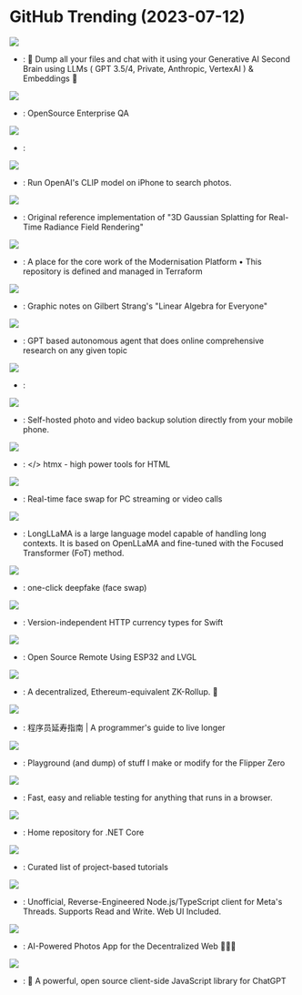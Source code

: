 # GitHub Trending (2023-07-12)

![](https://img.shields.io/badge/TypeScript-New%201-green?style=flat-square&logo=appveyor)
- [](https://github.comundefined): 🧠 Dump all your files and chat with it using your Generative AI Second Brain using LLMs ( GPT 3.5/4, Private, Anthropic, VertexAI ) & Embeddings 🧠

![](https://img.shields.io/badge/Python-New%20306-green?style=flat-square&logo=appveyor)
- [](https://github.comundefined): OpenSource Enterprise QA

![](https://img.shields.io/badge/Jupyter%20Notebook-New%20911-green?style=flat-square&logo=appveyor)
- [](https://github.comundefined): 

![](https://img.shields.io/badge/Swift-New%20163-green?style=flat-square&logo=appveyor)
- [](https://github.comundefined): Run OpenAI's CLIP model on iPhone to search photos.

![](https://img.shields.io/badge/Python-New%2057-green?style=flat-square&logo=appveyor)
- [](https://github.comundefined): Original reference implementation of "3D Gaussian Splatting for Real-Time Radiance Field Rendering"

![](https://img.shields.io/badge/HCL-New%2022-green?style=flat-square&logo=appveyor)
- [](https://github.comundefined): A place for the core work of the Modernisation Platform • This repository is defined and managed in Terraform

![](https://img.shields.io/badge/PostScript-New%20514-green?style=flat-square&logo=appveyor)
- [](https://github.comundefined): Graphic notes on Gilbert Strang's "Linear Algebra for Everyone"

![](https://img.shields.io/badge/Python-New%20224-green?style=flat-square&logo=appveyor)
- [](https://github.comundefined): GPT based autonomous agent that does online comprehensive research on any given topic

![](https://img.shields.io/badge/Jupyter%20Notebook-New%20127-green?style=flat-square&logo=appveyor)
- [](https://github.comundefined): 

![](https://img.shields.io/badge/TypeScript-New%20310-green?style=flat-square&logo=appveyor)
- [](https://github.comundefined): Self-hosted photo and video backup solution directly from your mobile phone.

![](https://img.shields.io/badge/JavaScript-New%20149-green?style=flat-square&logo=appveyor)
- [](https://github.comundefined): </> htmx - high power tools for HTML

![](https://img.shields.io/badge/Python-New%2024-green?style=flat-square&logo=appveyor)
- [](https://github.comundefined): Real-time face swap for PC streaming or video calls

![](https://img.shields.io/badge/Jupyter%20Notebook-New%20188-green?style=flat-square&logo=appveyor)
- [](https://github.comundefined): LongLLaMA is a large language model capable of handling long contexts. It is based on OpenLLaMA and fine-tuned with the Focused Transformer (FoT) method.

![](https://img.shields.io/badge/Python-New%20347-green?style=flat-square&logo=appveyor)
- [](https://github.comundefined): one-click deepfake (face swap)

![](https://img.shields.io/badge/Swift-New%2073-green?style=flat-square&logo=appveyor)
- [](https://github.comundefined): Version-independent HTTP currency types for Swift

![](https://img.shields.io/badge/C-New%2061-green?style=flat-square&logo=appveyor)
- [](https://github.comundefined): Open Source Remote Using ESP32 and LVGL

![](https://img.shields.io/badge/HTML-New%20101-green?style=flat-square&logo=appveyor)
- [](https://github.comundefined): A decentralized, Ethereum-equivalent ZK-Rollup. 🥁

![](https://img.shields.io/badge/none-New%2079-green?style=flat-square&logo=appveyor)
- [](https://github.comundefined): 程序员延寿指南 | A programmer's guide to live longer

![](https://img.shields.io/badge/C-New%2041-green?style=flat-square&logo=appveyor)
- [](https://github.comundefined): Playground (and dump) of stuff I make or modify for the Flipper Zero

![](https://img.shields.io/badge/JavaScript-New%2030-green?style=flat-square&logo=appveyor)
- [](https://github.comundefined): Fast, easy and reliable testing for anything that runs in a browser.

![](https://img.shields.io/badge/PowerShell-New%2010-green?style=flat-square&logo=appveyor)
- [](https://github.comundefined): Home repository for .NET Core

![](https://img.shields.io/badge/none-New%20288-green?style=flat-square&logo=appveyor)
- [](https://github.comundefined): Curated list of project-based tutorials

![](https://img.shields.io/badge/TypeScript-New%20243-green?style=flat-square&logo=appveyor)
- [](https://github.comundefined): Unofficial, Reverse-Engineered Node.js/TypeScript client for Meta's Threads. Supports Read and Write. Web UI Included.

![](https://img.shields.io/badge/Go-New%20521-green?style=flat-square&logo=appveyor)
- [](https://github.comundefined): AI-Powered Photos App for the Decentralized Web 🌈💎✨

![](https://img.shields.io/badge/JavaScript-New%20238-green?style=flat-square&logo=appveyor)
- [](https://github.comundefined): 🤖 A powerful, open source client-side JavaScript library for ChatGPT

